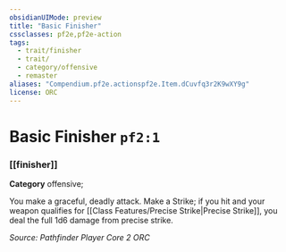 ```yaml
---
obsidianUIMode: preview
title: "Basic Finisher"
cssclasses: pf2e,pf2e-action
tags:
  - trait/finisher
  - trait/
  - category/offensive
  - remaster
aliases: "Compendium.pf2e.actionspf2e.Item.dCuvfq3r2K9wXY9g"
license: ORC
---
```

# Basic Finisher `pf2:1`

### [[finisher]]

**Category** offensive; 




You make a graceful, deadly attack. Make a Strike; if you hit and your weapon qualifies for [[Class Features/Precise Strike|Precise Strike]], you deal the full 1d6 damage from precise strike.

*Source: Pathfinder Player Core 2*
*ORC*